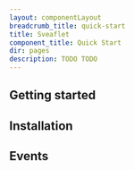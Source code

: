 ```yaml
---
layout: componentLayout
breadcrumb_title: quick-start
title: Sveaflet
component_title: Quick Start
dir: pages
description: TODO TODO
---
```


## Getting started

## Installation

## Events
